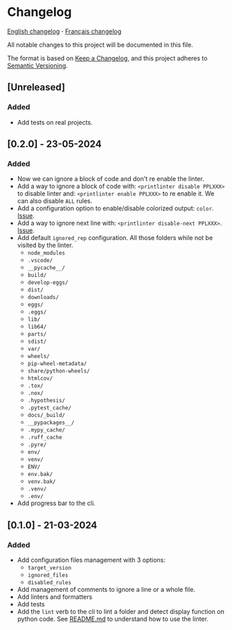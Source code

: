 <!-- markdownlint-disable-file MD024 -->

# Changelog

[English changelog](CHANGELOG.md) **·** [Français changelog](doc/changelog/CHANGELOG.fr.md)

All notable changes to this project will be documented in this file.

The format is based on [Keep a Changelog](https://keepachangelog.com/en/1.0.0/),
and this project adheres to [Semantic Versioning](https://semver.org/spec/v2.0.0.html).

## [Unreleased]

### Added

- Add tests on real projects.

## [0.2.0] - 23-05-2024

### Added

- Now we can ignore a block of code and don't re enable the linter.
- Add a way to ignore a block of code with: `<printlinter disable PPLXXX>` to disable
  linter and: `<printlinter enable PPLXXX>` to re enable it. We can also disable
  `ALL` rules.
- Add a configuration option to enable/disable colorized output: `color`.
[Issue](https://github.com/lilisse/printlinter/issues/6).
- Add a way to ignore next line with: `<printlinter disable-next PPLXXX>`.
[Issue](https://github.com/lilisse/printlinter/issues/1).
- Add default `ignored_rep` configuration. All those folders while not be visited by the
  linter.
  - `node_modules`
  - `.vscode/`
  - `__pycache__/`
  - `build/`
  - `develop-eggs/`
  - `dist/`
  - `downloads/`
  - `eggs/`
  - `.eggs/`
  - `lib/`
  - `lib64/`
  - `parts/`
  - `sdist/`
  - `var/`
  - `wheels/`
  - `pip-wheel-metadata/`
  - `share/python-wheels/`
  - `htmlcov/`
  - `.tox/`
  - `.nox/`
  - `.hypothesis/`
  - `.pytest_cache/`
  - `docs/_build/`
  - `__pypackages__/`
  - `.mypy_cache/`
  - `.ruff_cache`
  - `.pyre/`
  - `env/`
  - `venv/`
  - `ENV/`
  - `env.bak/`
  - `venv.bak/`
  - `.venv/`
  - `.env/`
- Add progress bar to the cli.

## [0.1.0] - 21-03-2024

### Added

- Add configuration files management with 3 options:
  - `target_version`
  - `ignored_files`
  - `disabled_rules`
- Add management of comments to ignore a line or a whole file.
- Add linters and formatters
- Add tests
- Add the `lint` verb to the cli to lint a folder and detect display function on python
  code. See [README.md](README.md) to understand how to use the linter.
